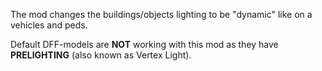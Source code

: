 The mod changes the buildings/objects lighting to be "dynamic" like on a vehicles and peds.

Default DFF-models are **NOT** working with this mod as they have **PRELIGHTING** (also known as Vertex Light).